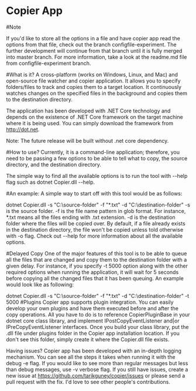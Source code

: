 # Copier App
#Note

If you'd like to store all the options in a file and have copier app read the options from that file, check out the branch configfile-experiment. The further development will continue from that branch until it is fully merged into master branch. For more information, take a look at the readme.md file from configfile-experiment branch.

#What is it?
A cross-platform (works on Windows, Linux, and Mac) and open-source file watcher and copier application. It allows you to specify folders/files to track and copies them to a target location. It continuously watches changes on the specified files in the background and copies them to the destination directory.

The application has been developed with .NET Core technology and depends on the existence of .NET Core framework on the target machine where it is being used. You can simply download the framework from http://dot.net.

Note: The future release will be built without .net core dependency.

#How to use?
Currently, it is a command-line application; therefore, you need to be passing a few options to be able to tell what to copy, the source directory, and the destination directory.

The simple way to find all the available options is to run the tool with --help flag such as dotnet Copier.dll --help.

#An example:
A simple way to start off with this tool would be as follows:

dotnet Copier.dll -s "C:\source-folder\" -f "*.txt" -d "C:\destination-folder"
-s is the source folder.
-f is the file name pattern in glob format. For instance, *.txt means all the files ending with .txt extension.
-d is the destination folder where the files will be copied over.
By default, if a file already exists in the destination directory, the file won't be copied unless told otherwise with -o flag. Check out --help for more information about all the available options.

#Delayed Copy
One of the major features of this tool is to be able to queue all the files that are changed and copy them to the destination folder with a given delay. For instance, if you specify -t 5000 option along with the other required options when running the application, it will wait for 5 seconds before copying all the changed files that it has been queuing. An example would look like as following:

dotnet Copier.dll -s "C:\source-folder\" -f "*.txt" -d "C:\destination-folder" -t 5000
#Plugins
Copier app supports plugin integration. You can easily develop your own plugins and have them executed before and after the copy operations. All you have to do is to reference CopierPluginBase in your dotnet core class library, and implement IPostCopyEventListener and|or IPreCopyEventListener interfaces. Once you build your class library, put the .dll file under plugins folder in the Copier app installation location. If you don't see this folder, simply create it where the Copier.dll file exists.

Having issues?
Copier app has been developed with an in-depth logging mechanism. You can see all the steps it takes when running it with the debug -e flag. If you would like to see more than regular messages but less than debug messages, use -v verbose flag. If you still have issues, create a new issue at https://github.com/tarikguney/copier/issues or please send a pull request with the fix. I'd love to see other people's contributions.
